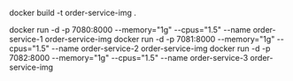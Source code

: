docker build -t order-service-img .

<!-- order-service-img = python3.19 + kode_order_kita -->

docker run -d -p 7080:8000 --memory="1g" --cpus="1.5" --name order-service-1 order-service-img
docker run -d -p 7081:8000 --memory="1g" --cpus="1.5" --name order-service-2 order-service-img
docker run -d -p 7082:8000 --memory="1g" --cpus="1.5" --name order-service-3 order-service-img